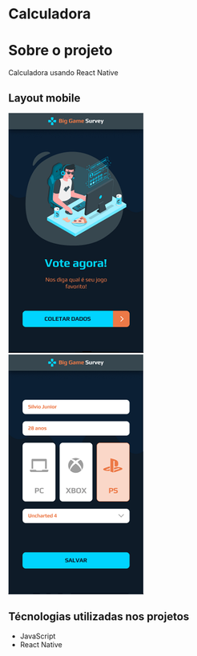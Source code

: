 ﻿# Calculadora

# Sobre o projeto

Calculadora usando React Native 

## Layout mobile
![Mobile 1](https://github.com/acenelio/assets/raw/main/sds1/mobile1.png) ![Mobile 2](https://github.com/acenelio/assets/raw/main/sds1/mobile2.png)

## Técnologias utilizadas nos projetos
- JavaScript
- React Native
